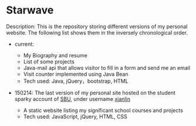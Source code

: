 # Starwave

Description: This is the repository storing different versions of my personal website.
The following list shows them in the inversely chronological order.

* current: 
	* My Biography and resume
	* List of some projects
	* Java-mail api that allows visitor to fill in a form and send me an email
	* Visit counter implemented using Java Bean 
	* Tech used: Java, jQuery，bootstrap, HTML 


* 150214: The last version of my personal site hosted on the student sparky account of [SBU](http://www.stonybrook.edu/), under username [xianlin](http://www.ic.sunysb.edu/stu/xianlin/)
	* A static website listing my significant school courses and projects
	* Tech used: JavaScript, jQuery, HTML, CSS
	